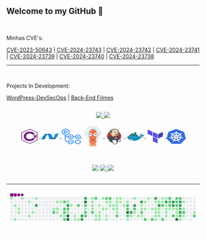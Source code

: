 ## Welcome to my GitHub 👋

 
 <div>
    <br>
<p>Minhas CVE's:</p>
<a href="https://github.com/giovannipajeu1/CVE-2023-50643">CVE-2023-50643</a> |
<a href="https://github.com/giovannipajeu1/CVE-2024-23743">CVE-2024-23743</a> |
<a href="https://github.com/giovannipajeu1/CVE-2024-23742">CVE-2024-23742</a> |
<a href="https://github.com/giovannipajeu1/CVE-2024-23741">CVE-2024-23741</a> |
<a href="https://github.com/giovannipajeu1/CVE-2024-23739">CVE-2024-23739</a> |
<a href="https://github.com/giovannipajeu1/CVE-2024-23740">CVE-2024-23740</a> |
<a href="https://github.com/giovannipajeu1/CVE-2024-23738">CVE-2024-23738</a> 
<br>
<hr>

  
<br>
<p>Projects In Development:</p>
<a href="https://github.com/giovannipajeu1/WordPress-DevOps">WordPress-DevSecOps</a> |
<a href="https://github.com/giovannipajeu1/Filmes-Api">Back-End Filmes</a>
 
 ##
 </div>
 <div align="center">
   <a href="https://github.com/giovannipajeu1">
   <img height="180em" src="https://github-readme-stats.vercel.app/api?username=giovannipajeu1&show_icons=true&theme=blue-green&border_color=FFFFFF&border_radius=20px"/>
   <img height="180em" src="https://github-readme-stats.vercel.app/api/top-langs/?username=giovannipajeu1&layout=compact&langs_count=16&theme=blue-green&border_radius=20px&border_color=FFFFFF"/>
</div>



    
<div style="display: inline_block" align="center"><br>
  <img align="center" height="40" width="50" src="https://raw.githubusercontent.com/devicons/devicon/master/icons/csharp/csharp-line.svg">
  <img align="center" height="40" width="50" src="https://raw.githubusercontent.com/devicons/devicon/master/icons/dot-net/dot-net-original.svg">
  <img align="center" height="40" width="50" src="https://raw.githubusercontent.com/devicons/devicon/master/icons/githubactions/githubactions-plain.svg">
  <img align="center" height="55" width="55" src="https://raw.githubusercontent.com/devicons/devicon/master/icons/argocd/argocd-original.svg">
  <img align="center" height="40" width="50" src="https://raw.githubusercontent.com/devicons/devicon/master/icons/jenkins/jenkins-original.svg">
  <img align="center" height="40" width="50" src="https://raw.githubusercontent.com/devicons/devicon/master/icons/docker/docker-original.svg">
  <img align="center" height="40" width="50" src="https://raw.githubusercontent.com/devicons/devicon/master/icons/terraform/terraform-original.svg">
  <img align="center" height="40" width="50" src="https://raw.githubusercontent.com/devicons/devicon/master/icons/kubernetes/kubernetes-original.svg">


 
</div> <br>

##
<div align="center">
  <a href="https://www.linkedin.com/in/giovanni-pajeu-lima/" target="_blank"><img src="https://img.shields.io/badge/-LinkedIn-%230077B5?style=for-the-badge&logo=linkedin&logoColor=white"></a>
  <a href="https://www.instagram.com/giovanni_pajeu/"  target=_blank><img src="https://img.shields.io/badge/Instagram-E4405F?style=for-the-badge&logo=instagram&logoColor=white">
  <a href="https://api.whatsapp.com/send?phone=5511973273915&text=Olá%20!%20Pode%20me%20ajudar%20%3F%20d/"  target=_blank><img src="https://img.shields.io/badge/WhatsApp-25D366?style=for-the-badge&logo=whatsapp&logoColor=white">
 
</div>
<br>
<hr>


  <img src="https://raw.githubusercontent.com/Platane/snk/output/github-contribution-grid-snake.gif" />

